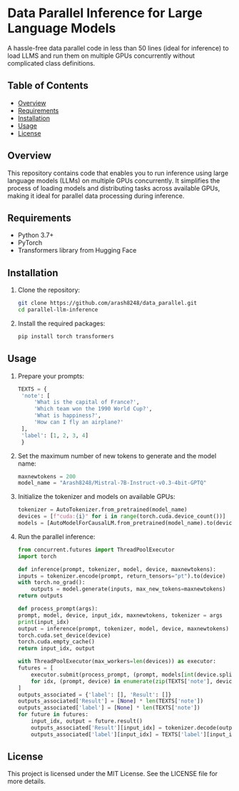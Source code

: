 # Data Parallel Inference for Large Language Models

A hassle-free data parallel code in less than 50 lines (ideal for inference) to load LLMS and run them on multiple GPUs concurrently without complicated class definitions.

## Table of Contents
- [Overview](#overview)
- [Requirements](#requirements)
- [Installation](#installation)
- [Usage](#usage)
- [License](#license)

## Overview

This repository contains code that enables you to run inference using large language models (LLMs) on multiple GPUs concurrently. It simplifies the process of loading models and distributing tasks across available GPUs, making it ideal for parallel data processing during inference.

## Requirements

- Python 3.7+
- PyTorch
- Transformers library from Hugging Face

## Installation

1. Clone the repository:
   ```bash
   git clone https://github.com/arash8248/data_parallel.git
   cd parallel-llm-inference
2. Install the required packages:
    ```bash
    pip install torch transformers
## Usage
1. Prepare your prompts:
   ```python
   TEXTS = {
    'note': [
        'What is the capital of France?',
        'Which team won the 1990 World Cup?',
        'What is happiness?',
        'How can I fly an airplane?'
    ],
    'label': [1, 2, 3, 4]
    }
2. Set the maximum number of new tokens to generate and the model name:
   ```python
   maxnewtokens = 200
   model_name = "Arash8248/Mistral-7B-Instruct-v0.3-4bit-GPTQ"
3. Initialize the tokenizer and models on available GPUs:
    ```python
    tokenizer = AutoTokenizer.from_pretrained(model_name)
    devices = [f"cuda:{i}" for i in range(torch.cuda.device_count())]
    models = [AutoModelForCausalLM.from_pretrained(model_name).to(device) for device in devices]
4. Run the parallel inference:
    ```python
   from concurrent.futures import ThreadPoolExecutor
    import torch

    def inference(prompt, tokenizer, model, device, maxnewtokens):
    inputs = tokenizer.encode(prompt, return_tensors="pt").to(device)
    with torch.no_grad():
        outputs = model.generate(inputs, max_new_tokens=maxnewtokens)
    return outputs

    def process_prompt(args):
    prompt, model, device, input_idx, maxnewtokens, tokenizer = args
    print(input_idx)
    output = inference(prompt, tokenizer, model, device, maxnewtokens)
    torch.cuda.set_device(device)
    torch.cuda.empty_cache()
    return input_idx, output

    with ThreadPoolExecutor(max_workers=len(devices)) as executor:
    futures = [
        executor.submit(process_prompt, (prompt, models[int(device.split(':')[1])], device, idx, maxnewtokens, tokenizer))
        for idx, (prompt, device) in enumerate(zip(TEXTS['note'], devices * (len(TEXTS['note']) // len(devices)) + devices[:len(TEXTS['note']) % len(devices)]))
    ]
    outputs_associated = {'label': [], 'Result': []}
    outputs_associated['Result'] = [None] * len(TEXTS['note'])
    outputs_associated['label'] = [None] * len(TEXTS['note'])
    for future in futures:
        input_idx, output = future.result()
        outputs_associated['Result'][input_idx] = tokenizer.decode(output[0][-maxnewtokens:])
        outputs_associated['label'][input_idx] = TEXTS['label'][input_idx]

## License
This project is licensed under the MIT License. See the LICENSE file for more details.


